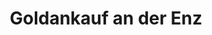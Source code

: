 ---
title: "Goldankauf an der Enz"
url: /vaihingen-an-der-enz/goldankauf-an-der-enz/
shop: Schmuck
---